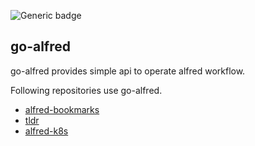 ![Generic badge](https://github.com/konoui/go-alfred/workflows/test/badge.svg)

## go-alfred
go-alfred provides simple api to operate alfred workflow.

Following repositories use go-alfred.
- [alfred-bookmarks](https://github.com/konoui/alfred-bookmarks)
- [tldr](https://github.com/konoui/tldr)
- [alfred-k8s](https://github.com/konoui/alfred-k8s)
